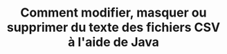 ---
############################# Static ############################
layout: "auto-gen-gist"
draft: false
path: "fr/redaction/java/text/csv"
otherformats: DOC DOCM DOCX DOT DOTM DOTX PDF POT POTM PPS PPSM PPSX PPT PPTM PPTX RTF XLS XLSM XLSX XLT XLTM XLTX  

############################# Head ############################
head_title: "Modifier le texte CSV avec une phrase exacte/expression régulière en Java"
head_description: "L'API Java GroupDocs.Redaction permet aux développeurs de modifier du texte à partir de PDF, DOC, DOCX, RTF, XLSX, CSV, PPT, PPTX et des images avec une phrase exacte ou une expression régulière en Java."

############################# Header ############################
title: "Comment modifier, masquer ou supprimer du texte des fichiers CSV à l'aide de Java"
description: "L'API Java GroupDocs.Redactions vous permet de modifier, de masquer ou de supprimer du texte sensible dans des documents texte, des feuilles de calcul, des présentations, des fichiers PDF et des images."

################### SubMenu/Download Button #####################
button:
    enable: true

############################# About ############################
about:
    enable: true
    title: "Qu'est-ce que l'édition de texte?"
    content: |
        L'édition de texte est le processus de suppression du texte ou des informations sensibles ou indésirables des documents numériques tout en laissant intact le reste du document ou du paragraphe le contenant. L'édition aide les utilisateurs ainsi que les organisations à protéger leurs informations sensibles en les masquant ou en les supprimant définitivement. Avec l'API Java GroupDocs.Redaction, les utilisateurs peuvent désormais modifier, masquer ou supprimer du texte sensible dans des documents texte, des feuilles de calcul, des présentations, des fichiers PDF et des bitmaps. L'API fournit un large éventail de fonctionnalités et de méthodes pour modifier les informations privées dans les documents. Il prend en charge la recherche et l'édition à l'aide de correspondances exactes ou d'expressions régulières, à l'aide de correctifs textuels (codes d'exception) ou graphiques (cases colorées), etc. Alors pourquoi ne pas essayer d'automatiser votre processus d'édition de documents en téléchargeant l'API et en découvrant ses fonctionnalités de base et avancées.

############################# Steps ############################
steps:
    enable: true
    block:
    - title_left: "Modifier la phrase exacte CSV en Java"
      content_left: |
        GroupDocs.Redaction facilite la modification des données sensibles ou privées de vos documents. Le cas d'édition le plus courant consiste à supprimer du texte d'un document. 

        Le code suivant peut être utilisé pour appliquer l'édition de texte à une partie spécifique d'un document avec une phrase exacte. Cela permet aux utilisateurs de remplacer l'expression exacte personnelle "Michal Clark" par une expression personnelle (ou tout code d'exclusion).

      title_right: "Supprimer les données sensibles de CSV"
      content_right: |
        * Créer une instance de la classe [Redactor](https://apireference.groupdocs.com/redaction/java/com.groupdocs.redaction/Redactor) et chargez le fichier CSV
        * Appelez la méthode Redactor.apply avec une nouvelle instance de la classe ExactPhraseRedaction.
        * Appelez la méthode redactor.save sur l'objet [ExactPhraseRedaction](https://apireference.groupdocs.com/redaction/java/com.groupdocs.redaction.redactions/ExactPhraseRedaction)
        * Appelez la méthode redactor.save pour enregistrer les modifications 

      gisthash: "3202859fc19b5dfd14e8f073b70a18f8"
      gistfile: "redact_exact_phrase.java"
      
    - title_left: "Édition de texte sensible à la casse dans CSV"
      content_left: |
        Dans l'exemple suivant, les utilisateurs peuvent effectuer une phase d'édition précise sensible à la casse pour supprimer ou masquer un morceau de texte spécifique dans un document. Par défaut, la recherche de phase exacte est insensible à la casse. 
        
      title_right: "Effectuer une édition sensible à la casse via Java"
      content_right: |
        * Créer une instance de la classe [Redactor](https://apireference.groupdocs.com/redaction/java/com.groupdocs.redaction/Redactor) et chargez le fichier CSV
        * Appelez la méthode Redactor.apply avec une nouvelle instance de la classe ExactPhraseRedaction.
        * Appelez la méthode redactor.save sur l'objet [ExactPhraseRedaction](https://apireference.groupdocs.com/redaction/java/com.groupdocs.redaction.redactions/ExactPhraseRedaction)
        * Appelez la méthode redactor.save pour enregistrer les modifications 
        
      gisthash: "a43e3ce358f93df92373b5441bc579fb"
      gistfile: "case_sensitive_redaction.java"

    - title_left: "Modifier le texte dans CSV avec Color Box"
      content_left: |
        Au lieu de supprimer le texte modifié ou d'y mettre une ligne, vous pouvez également placer une bordure colorée sur le texte modifié. Dans ce cas, le texte correspondant sera supprimé et un rectangle de couleur sera placé sur le texte modifié.
        
      title_right: "Utiliser la boîte de couleur pour supprimer du texte en Java"
      content_right: |
        * Créer une instance de la classe [Redactor](https://apireference.groupdocs.com/redaction/java/com.groupdocs.redaction/Redactor) et chargez le fichier CSV
        * Appelez la méthode Redactor.apply avec une nouvelle instance de la classe ExactPhraseRedaction.
        * Appelez la méthode redactor.save sur l'objet [ExactPhraseRedaction](https://apireference.groupdocs.com/redaction/java/com.groupdocs.redaction.redactions/ExactPhraseRedaction)
        * Appelez la méthode redactor.save pour enregistrer les modifications 
        
      gisthash: "6d83e791388b6834a372dc90f4b455f6"
      gistfile: "redact_text_using_color_box.java"

    - title_left: "Configuration requise"
      content_left: |
        Les API Java GroupDocs.Redaction sont prises en charge sur toutes les principales plates-formes et systèmes d'exploitation. Pour un guide complet sur la configuration système requise, consultez [configuration système requise](https://docs.groupdocs.com/redaction/java/system-requirements). Avant d'exécuter le code ci-dessous, assurez-vous que les prérequis suivants sont installés sur votre système :
        * Systèmes d'exploitation : Microsoft Windows, Linux, MacOS
        * Environnement de développement : NetBeans, Intellij IDEA, Eclipse, etc.
        * Exécution Java : J2SE 6.0 et supérieur
        * Obtenez le dernier GroupDocs.Redaction pour Java à partir de [Maven](https://repository.groupdocs.com/webapp/#/artifacts/browse/tree/General/repo/com/groupdocs/groupdocs-redaction)
        
      title_right: "Pourquoi utiliser GroupDocs.Redaction"
      content_right: |
        * Autoriser les utilisateurs à ajouter des formats de document personnalisés et des types de révision
        * Aucun logiciel supplémentaire n'est requis pour supprimer les informations sensibles.
        * Option pour définir le document de rendu de plage de pages au format PDF
        * Un moyen simple de modifier différents types de métadonnées : nom de l'auteur, version, titre, sujet, description, etc.
        * Récupérer des informations sur le document - type de fichier, nombre de pages, etc.

############################# Demos ############################
demos:
    enable: true
############################# More Formats ############################
more_formats:
    enable: true

############################# Back to top ###############################
back_to_top:
    enable: true
---
